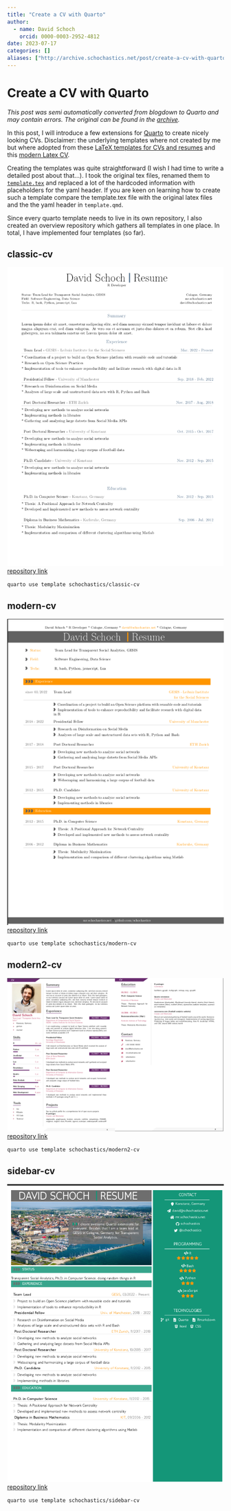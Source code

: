 ```yaml
---
title: "Create a CV with Quarto"
author:
  - name: David Schoch
    orcid: 0000-0003-2952-4812
date: 2023-07-17
categories: []
aliases: ["http://archive.schochastics.net/post/create-a-cv-with-quarto/"]
---
```


# Create a CV with Quarto

*This post was semi automatically converted from blogdown to Quarto and may contain errors. The original can be found in the [archive](http://archive.schochastics.net/post/create-a-cv-with-quarto/).*


In this post, I will introduce a few extensions for
[Quarto](https://quarto.org/) to create nicely looking CVs. Disclaimer:
the underlying templates where not created by me but where adopted from
these [LaTeX templates for CVs and
resumes](https://github.com/jankapunkt/latexcv) and this [modern Latex
CV](https://github.com/philipempl/modern-latex-cv).

Creating the templates was quite straightforward (I wish I had time to
write a detailed post about that…). I took the original tex files,
renamed them to
[`template.tex`](https://quarto.org/docs/journals/templates.html#latex-partials)
and replaced a lot of the hardcoded information with placeholders for
the yaml header. If you are keen on learning how to create such a
template compare the template.tex file with the original latex files and
the the yaml header in `template.qmd`.

Since every quarto template needs to live in its own repository, I also
created an overview repository which gathers all templates in one place.
In total, I have implemented four templates (so far).

## classic-cv

![](classic-cv.png)  
[repository link](https://github.com/schochastics/classic-cv)

``` bash
quarto use template schochastics/classic-cv
```

## modern-cv

![](modern-cv.png)  
[repository link](https://github.com/schochastics/modern-cv)

``` bash
quarto use template schochastics/modern-cv
```

## modern2-cv

![](modern2-cv.png)  
[repository link](https://github.com/schochastics/modern2-cv)

``` bash
quarto use template schochastics/modern2-cv
```

## sidebar-cv

![](sidebar-cv.png)  
[repository link](https://github.com/schochastics/sidebar-cv)

``` bash
quarto use template schochastics/sidebar-cv
```

